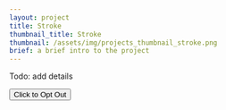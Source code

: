 ```yaml
---
layout: project
title: Stroke
thumbnail_title: Stroke
thumbnail: /assets/img/projects_thumbnail_stroke.png
brief: a brief intro to the project
---
```


Todo: add details

<a href="{% link pages/optout.md%}">
 <button type="button" class="btn btn-primary btn-lg btn-block">Click to Opt Out</button> 
</a>